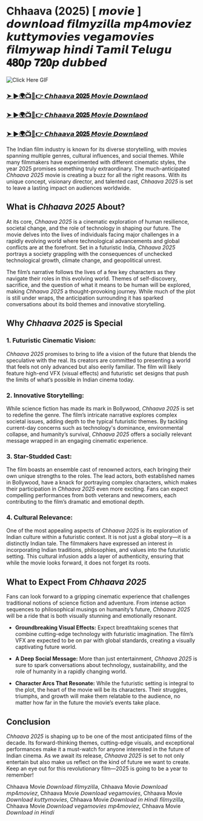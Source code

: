 # Chhaava (2025) [ 𝙢𝙤𝙫𝙞𝙚 ] 𝙙𝙤𝙬𝙣𝙡𝙤𝙖𝙙 𝙛𝙞𝙡𝙢𝙮𝙯𝙞𝙡𝙡𝙖 𝙢𝙥4𝙢𝙤𝙫𝙞𝙚𝙯 𝙠𝙪𝙩𝙩𝙮𝙢𝙤𝙫𝙞𝙚𝙨 𝙫𝙚𝙜𝙖𝙢𝙤𝙫𝙞𝙚𝙨 𝙛𝙞𝙡𝙢𝙮𝙬𝙖𝙥 𝙝𝙞𝙣𝙙𝙞 𝙏𝙖𝙢𝙞𝙡 𝙏𝙚𝙡𝙪𝙜𝙪 𝟒𝟖𝟎𝙥 𝟕𝟐𝟎𝙥 𝙙𝙪𝙗𝙗𝙚𝙙
![Click Here GIF](https://media.tenor.com/qWWK-O83J5YAAAAi/click-here.gif)

<h3><a href="https://movieslink.short.gy/chhaava">➤ ►🌍📺📱👉 𝘾𝙝𝙝𝙖𝙖𝙫𝙖 𝟐𝟎𝟐𝟓 𝙈𝙤𝙫𝙞𝙚 𝘿𝙤𝙬𝙣𝙡𝙖𝙤𝙙</a></h3>

<h3><a href="https://movieslink.short.gy/chhaava">➤ ►🌍📺📱👉 𝘾𝙝𝙝𝙖𝙖𝙫𝙖 𝟐𝟎𝟐𝟓 𝙈𝙤𝙫𝙞𝙚 𝘿𝙤𝙬𝙣𝙡𝙖𝙤𝙙</a></h3>

<h3><a href="https://movieslink.short.gy/chhaava">➤ ►🌍📺📱👉 𝘾𝙝𝙝𝙖𝙖𝙫𝙖 𝟐𝟎𝟐𝟓 𝙈𝙤𝙫𝙞𝙚 𝘿𝙤𝙬𝙣𝙡𝙖𝙤𝙙</a></h3>

The Indian film industry is known for its diverse storytelling, with movies spanning multiple genres, cultural influences, and social themes. While many filmmakers have experimented with different cinematic styles, the year 2025 promises something truly extraordinary. The much-anticipated *Chhaava 2025* movie is creating a buzz for all the right reasons. With its unique concept, visionary director, and talented cast, *Chhaava 2025* is set to leave a lasting impact on audiences worldwide.

## What is *Chhaava 2025* About?

At its core, *Chhaava 2025* is a cinematic exploration of human resilience, societal change, and the role of technology in shaping our future. The movie delves into the lives of individuals facing major challenges in a rapidly evolving world where technological advancements and global conflicts are at the forefront. Set in a futuristic India, *Chhaava 2025* portrays a society grappling with the consequences of unchecked technological growth, climate change, and geopolitical unrest.

The film’s narrative follows the lives of a few key characters as they navigate their roles in this evolving world. Themes of self-discovery, sacrifice, and the question of what it means to be human will be explored, making *Chhaava 2025* a thought-provoking journey. While much of the plot is still under wraps, the anticipation surrounding it has sparked conversations about its bold themes and innovative storytelling.

## Why *Chhaava 2025* is Special

### 1. Futuristic Cinematic Vision:
*Chhaava 2025* promises to bring to life a vision of the future that blends the speculative with the real. Its creators are committed to presenting a world that feels not only advanced but also eerily familiar. The film will likely feature high-end VFX (visual effects) and futuristic set designs that push the limits of what’s possible in Indian cinema today.

### 2. Innovative Storytelling:
While science fiction has made its mark in Bollywood, *Chhaava 2025* is set to redefine the genre. The film’s intricate narrative explores complex societal issues, adding depth to the typical futuristic themes. By tackling current-day concerns such as technology's dominance, environmental collapse, and humanity’s survival, *Chhaava 2025* offers a socially relevant message wrapped in an engaging cinematic experience.

### 3. Star-Studded Cast:
The film boasts an ensemble cast of renowned actors, each bringing their own unique strengths to the roles. The lead actors, both established names in Bollywood, have a knack for portraying complex characters, which makes their participation in *Chhaava 2025* even more exciting. Fans can expect compelling performances from both veterans and newcomers, each contributing to the film’s dramatic and emotional depth.

### 4. Cultural Relevance:
One of the most appealing aspects of *Chhaava 2025* is its exploration of Indian culture within a futuristic context. It is not just a global story—it is a distinctly Indian tale. The filmmakers have expressed an interest in incorporating Indian traditions, philosophies, and values into the futuristic setting. This cultural infusion adds a layer of authenticity, ensuring that while the movie looks forward, it does not forget its roots.

## What to Expect From *Chhaava 2025*

Fans can look forward to a gripping cinematic experience that challenges traditional notions of science fiction and adventure. From intense action sequences to philosophical musings on humanity’s future, *Chhaava 2025* will be a ride that is both visually stunning and emotionally resonant.

- **Groundbreaking Visual Effects:** Expect breathtaking scenes that combine cutting-edge technology with futuristic imagination. The film’s VFX are expected to be on par with global standards, creating a visually captivating future world.
  
- **A Deep Social Message:** More than just entertainment, *Chhaava 2025* is sure to spark conversations about technology, sustainability, and the role of humanity in a rapidly changing world.

- **Character Arcs That Resonate:** While the futuristic setting is integral to the plot, the heart of the movie will be its characters. Their struggles, triumphs, and growth will make them relatable to the audience, no matter how far in the future the movie’s events take place.

## Conclusion

*Chhaava 2025* is shaping up to be one of the most anticipated films of the decade. Its forward-thinking themes, cutting-edge visuals, and exceptional performances make it a must-watch for anyone interested in the future of Indian cinema. As we await its release, *Chhaava 2025* is set to not only entertain but also make us reflect on the kind of future we want to create. Keep an eye out for this revolutionary film—2025 is going to be a year to remember!

Chhaava Movie 𝘋𝘰𝘸𝘯𝘭𝘰𝘢𝘥 𝘧𝘪𝘭𝘮𝘺𝘻𝘪𝘭𝘭𝘢, Chhaava Movie 𝘋𝘰𝘸𝘯𝘭𝘰𝘢𝘥 𝘮𝘱4𝘮𝘰𝘷𝘪𝘦𝘻, Chhaava Movie 𝘋𝘰𝘸𝘯𝘭𝘰𝘢𝘥 𝘷𝘦𝘨𝘢𝘮𝘰𝘷𝘪𝘦𝘴, Chhaava Movie 𝘋𝘰𝘸𝘯𝘭𝘰𝘢𝘥 𝘬𝘶𝘵𝘵𝘺𝘮𝘰𝘷𝘪𝘦𝘴, Chhaava Movie 𝘋𝘰𝘸𝘯𝘭𝘰𝘢𝘥 𝘪𝘯 𝘏𝘪𝘯𝘥𝘪 𝘧𝘪𝘭𝘮𝘺𝘻𝘪𝘭𝘭𝘢, Chhaava Movie 𝘋𝘰𝘸𝘯𝘭𝘰𝘢𝘥 𝘷𝘦𝘨𝘢𝘮𝘰𝘷𝘪𝘦𝘴 𝘮𝘱4𝘮𝘰𝘷𝘪𝘦𝘻, Chhaava Movie 𝘋𝘰𝘸𝘯𝘭𝘰𝘢𝘥 𝘪𝘯 𝘏𝘪𝘯𝘥𝘪
